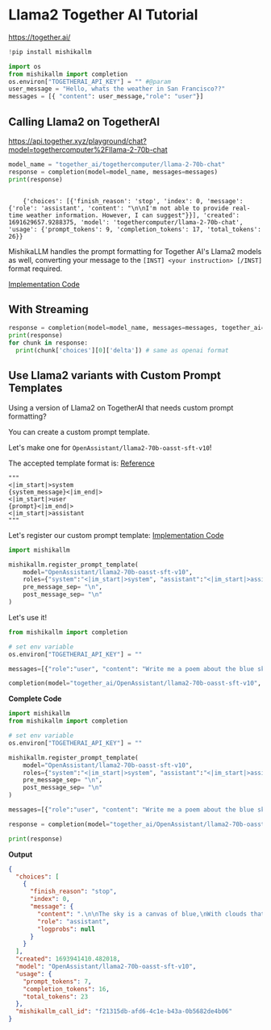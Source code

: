 # Llama2 Together AI Tutorial
https://together.ai/



```python
!pip install mishikallm
```


```python
import os
from mishikallm import completion
os.environ["TOGETHERAI_API_KEY"] = "" #@param
user_message = "Hello, whats the weather in San Francisco??"
messages = [{ "content": user_message,"role": "user"}]
```

## Calling Llama2 on TogetherAI
https://api.together.xyz/playground/chat?model=togethercomputer%2Fllama-2-70b-chat

```python
model_name = "together_ai/togethercomputer/llama-2-70b-chat"
response = completion(model=model_name, messages=messages)
print(response)
```


```

    {'choices': [{'finish_reason': 'stop', 'index': 0, 'message': {'role': 'assistant', 'content': "\n\nI'm not able to provide real-time weather information. However, I can suggest"}}], 'created': 1691629657.9288375, 'model': 'togethercomputer/llama-2-70b-chat', 'usage': {'prompt_tokens': 9, 'completion_tokens': 17, 'total_tokens': 26}}
```


MishikaLLM handles the prompt formatting for Together AI's Llama2 models as well, converting your message to the 
`[INST] <your instruction> [/INST]` format required. 

[Implementation Code](https://github.com/skorpland/mishikallm/blob/64f3d3c56ef02ac5544983efc78293de31c1c201/mishikallm/llms/prompt_templates/factory.py#L17)

## With Streaming


```python
response = completion(model=model_name, messages=messages, together_ai=True, stream=True)
print(response)
for chunk in response:
  print(chunk['choices'][0]['delta']) # same as openai format
```


## Use Llama2 variants with Custom Prompt Templates

Using a version of Llama2 on TogetherAI that needs custom prompt formatting? 

You can create a custom prompt template. 

Let's make one for `OpenAssistant/llama2-70b-oasst-sft-v10`!

The accepted template format is: [Reference](https://huggingface.co/OpenAssistant/llama2-70b-oasst-sft-v10)
```
"""
<|im_start|>system
{system_message}<|im_end|>
<|im_start|>user
{prompt}<|im_end|>
<|im_start|>assistant
"""
```

Let's register our custom prompt template: [Implementation Code](https://github.com/skorpland/mishikallm/blob/64f3d3c56ef02ac5544983efc78293de31c1c201/mishikallm/llms/prompt_templates/factory.py#L77)
```python
import mishikallm 

mishikallm.register_prompt_template(
    model="OpenAssistant/llama2-70b-oasst-sft-v10",
    roles={"system":"<|im_start|>system", "assistant":"<|im_start|>assistant", "user":"<|im_start|>user"}, # tell MishikaLLM how you want to map the openai messages to this model
    pre_message_sep= "\n",
    post_message_sep= "\n"
)
```

Let's use it! 

```python
from mishikallm import completion 

# set env variable 
os.environ["TOGETHERAI_API_KEY"] = ""

messages=[{"role":"user", "content": "Write me a poem about the blue sky"}]

completion(model="together_ai/OpenAssistant/llama2-70b-oasst-sft-v10", messages=messages)
```

**Complete Code**

```python
import mishikallm 
from mishikallm import completion

# set env variable 
os.environ["TOGETHERAI_API_KEY"] = ""

mishikallm.register_prompt_template(
    model="OpenAssistant/llama2-70b-oasst-sft-v10",
    roles={"system":"<|im_start|>system", "assistant":"<|im_start|>assistant", "user":"<|im_start|>user"}, # tell MishikaLLM how you want to map the openai messages to this model
    pre_message_sep= "\n",
    post_message_sep= "\n"
)

messages=[{"role":"user", "content": "Write me a poem about the blue sky"}]

response = completion(model="together_ai/OpenAssistant/llama2-70b-oasst-sft-v10", messages=messages)

print(response)
```

**Output**
```json
{
  "choices": [
    {
      "finish_reason": "stop",
      "index": 0,
      "message": {
        "content": ".\n\nThe sky is a canvas of blue,\nWith clouds that drift and move,",
        "role": "assistant",
        "logprobs": null
      }
    }
  ],
  "created": 1693941410.482018,
  "model": "OpenAssistant/llama2-70b-oasst-sft-v10",
  "usage": {
    "prompt_tokens": 7,
    "completion_tokens": 16,
    "total_tokens": 23
  },
  "mishikallm_call_id": "f21315db-afd6-4c1e-b43a-0b5682de4b06"
}
```
